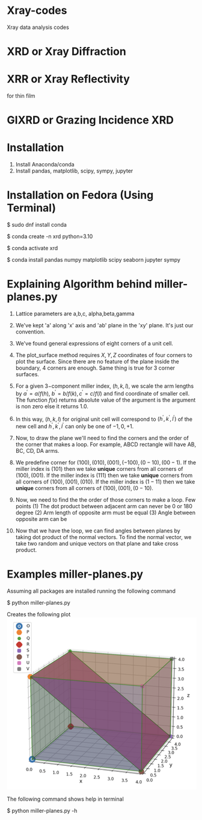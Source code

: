 # Xray-codes
Xray data analysis codes


# XRD or Xray Diffraction


# XRR or Xray Reflectivity
for thin film

# GIXRD or Grazing Incidence XRD



# Installation 
1. Install Anaconda/conda 
2. Install pandas, matplotlib, scipy, sympy, jupyter

# Installation on Fedora (Using Terminal)
$ sudo dnf install conda

$ conda create -n xrd python=3.10

$ conda activate xrd

$ conda install pandas numpy matplotlib scipy seaborn jupyter sympy


# Explaining Algorithm behind miller-planes.py
1. Lattice parameters are a,b,c, alpha,beta,gamma
2. We've kept 'a' along 'x' axis and 'ab' plane in the 'xy' plane. It's just our convention.
3. We've found general expressions of eight corners of a unit cell.
4. The plot_surface method requires $X,Y,Z$ coordinates of four corners to plot the surface. Since there are no feature of the plane inside the boundary, $4$ corners are enough. Same thing is true for $3$ corner surfaces.


5. For a given $3-$component miller index, $(h,k,l)$, we scale the arm lengths by $a^\prime=a/f(h),\ b^\prime=b/f(k), c^\prime=c/f(l)$ and find coordinate of smaller cell. The function $f(x)$ returns absolute value of the argument is the argument is non zero else it returns 1.0.
6. In this way, $(h,k,l)$ for original unit cell will correspond to $(h^\prime,k^\prime,l^\prime)$ of the new cell and $h^\prime,k^\prime,l^\prime$ can only be one of $-1,0,+1$.


7. Now, to draw the plane we'll need to find the corners and the order of the corner that makes a loop. For example, ABCD rectangle will have AB, BC, CD, DA arms.
8. We predefine corner for $(100),(010),(001),(-100),(0-10),(00-1)$. If the miller index is $(101)$ then we take **unique** corners from all corners of $(100),(001)$. If the miller index is $(111)$ then we take **unique** corners from all corners of $(100),(001),(010)$. If the miller index is $(1-11)$ then we take **unique** corners from all corners of $(100),(001),(0-10)$. 
9. Now, we need to find the the order of those corners to make a loop. Few points (1) The dot product between adjacent arm can never be $0$ or $180$ degree (2) Arm length of opposite arm must be equal (3) Angle between opposite arm can be 


10. Now that we have the loop, we can find angles between planes by taking dot product of the normal vectors. To find the normal vector, we take two random and unique vectors on that plane and take cross product.


# Examples miller-planes.py
Assuming all packages are installed running the following command

$ python miller-planes.py

Creates the following plot
![Cubic Unit Cell](./res/plane%20(101).png)


The following command shows help in terminal 

$ python miller-planes.py -h